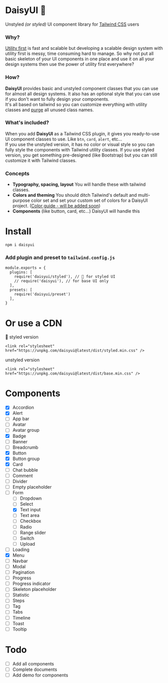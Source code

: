 # DaisyUI 🌼

Unstyled *(or styled)* UI component library for [Tailwind CSS](https://tailwindcss.com/) users

### Why?
[Utility first](https://tailwindcss.com/docs/utility-first) is fast and scalable but developing a scalable design system with utility first is messy, time consuming hard to manage. So why not put all basic skeleton of your UI components in one place and use it on all your design systems then use the power of utility first everywhere?  
### How?
**DaisyUI** provides basic and unstyled component classes that you can use for almost all design systems. It also has an optional style that you can use if you don't want to fully design your components.  
It's all based on tailwind so you can customize everything with utility classes and [purge](https://tailwindcss.com/docs/optimizing-for-production#purge-css-options) all unused class names.
### What's included?
When you add **DaisyUI** as a Tailwind CSS plugin, it gives you ready-to-use UI component classes to use. Like `btn`, `card`, `alert`, etc...  
If you use the unstyled version, it has no color or visual style so you can fully style the components with Tailwind utility classes. If you use styled version, you get something pre-designed (like Bootstrap) but you can still customize it with Tailwind classes.  
### Concepts
- **Typography, spacing, layout** You will handle these with tailwind classes.
- **Colors and theming** You should ditch Tailwind's default and multi-purpose color set and set your custom set of colors for a DaisyUI project. ([Color guide - will be added soon](#))
- **Components** (like button, card, etc...) DaisyUI will handle this

# Install  

```
npm i daisyui
```

### Add plugin and preset to `tailwind.config.js`
```
module.exports = {
  plugins: [
    require('daisyui/styled'), // 🌼 for styled UI
    // require('daisyui'), // for base UI only
  ],
  presets: [
    require('daisyui/preset')
  ],
}

```

# Or use a CDN
🌼 styled version
```
<link rel="stylesheet" href="https://unpkg.com/daisyui@latest/dist/styled.min.css" />
```
unstyled version
```
<link rel="stylesheet" href="https://unpkg.com/daisyui@latest/dist/base.min.css" />
```


# Components  
- [x] Accordion
- [x] Alert
- [ ] App bar
- [ ] Avatar
- [ ] Avatar group
- [x] Badge
- [ ] Banner
- [ ] Breadcrumb
- [x] Button
- [x] Button group
- [x] Card
- [ ] Chat bubble
- [ ] Comment
- [ ] Divider
- [ ] Empty placeholder
- [ ] Form
  - [ ] Dropdown
  - [ ] Select
  - [x] Text input
  - [ ] Text area
  - [ ] Checkbox
  - [ ] Radio
  - [ ] Range slider
  - [ ] Switch
  - [ ] Upload
- [ ] Loading
- [x] Menu
- [ ] Navbar
- [ ] Modal
- [ ] Pagination
- [ ] Progress
- [ ] Progress indicator
- [ ] Skeleton placeholder
- [ ] Statistic
- [ ] Steps
- [ ] Tag
- [ ] Tabs
- [ ] Timeline
- [ ] Toast
- [ ] Tooltip

# Todo
- [ ] Add all components
- [ ] Complete documents
- [ ] Add demo for components
